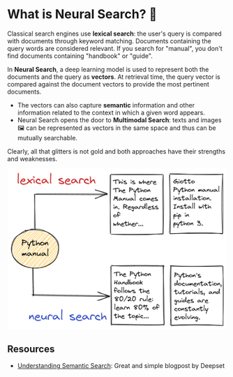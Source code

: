 # What is Neural Search? 🔎

Classical search engines use **lexical search**: the user's query is compared with documents through keyword matching.
Documents containing the query words are considered relevant. If you search for "manual", you don't find documents containing "handbook" or "guide".

In **Neural Search**, a deep learning model is used to represent both the documents and the query as **vectors**.
At retrieval time, the query vector is compared against the document vectors to provide the most pertinent documents.

- The vectors can also capture **semantic** information and other information related to the context in which a given word appears.
- Neural Search opens the door to **Multimodal Search**: texts and images 🖼️ can be represented as vectors in the same space 
and thus can be mutually searchable.

Clearly, all that glitters is not gold and both approaches have their strengths and weaknesses.

![lexical search vs neural search](../images/neural-search.png)


## Resources
- [Understanding Semantic Search](https://www.deepset.ai/blog/understanding-semantic-search): Great and simple blogpost by Deepset